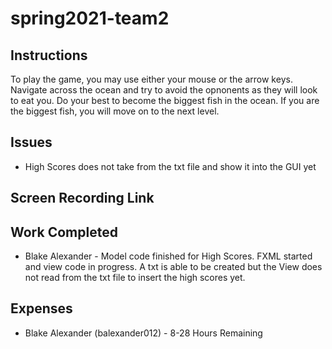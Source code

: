 # spring2021-team2

## Instructions
To play the game, you may use either your mouse or the arrow keys. Navigate across the ocean and try to avoid the opnonents as they will look to eat you. Do your best to become the biggest fish in the ocean. If you are the biggest fish, you will move on to the next level.

## Issues
* High Scores does not take from the txt file and show it into the GUI yet

## Screen Recording Link

## Work Completed
* Blake Alexander - Model code finished for High Scores. FXML started and view code in progress. A txt is able to be created but the View does not read from the txt file to insert the high scores yet. 

## Expenses
* Blake Alexander (balexander012) - 8-28 Hours Remaining
